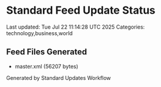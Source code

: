 # Standard Feed Update Status
Last updated: Tue Jul 22 11:14:28 UTC 2025
Categories: technology,business,world

## Feed Files Generated
- master.xml (56207 bytes)

Generated by Standard Updates Workflow

